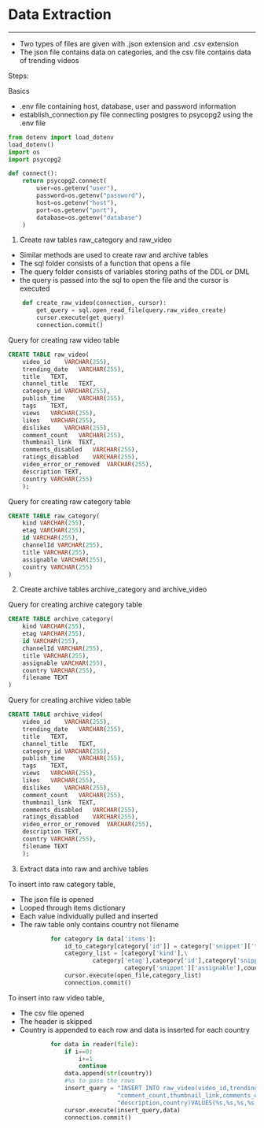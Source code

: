 # Data Extraction

---

* Two types of files are given with .json extension and .csv extension
* The json file contains data on categories, and the csv file contains data of trending videos

Steps:

Basics

* .env file containing host, database, user and password information
* establish_connection.py file connecting postgres to psycopg2 using the .env file

~~~python
from dotenv import load_dotenv
load_dotenv()
import os
import psycopg2

def connect():
    return psycopg2.connect(
        user=os.getenv("user"),
        password=os.getenv("password"),
        host=os.getenv("host"),
        port=os.getenv("port"),
        database=os.getenv("database")
    )
~~~

1. Create raw tables raw_category and raw_video

* Similar methods are used to create raw and archive tables
* The sql folder consists of a function that opens a file 
* The query folder consists of variables storing paths of the DDL or DML
* the query is passed into the sql to open the file and the cursor is executed

~~~python
    def create_raw_video(connection, cursor):
        get_query = sql.open_read_file(query.raw_video_create)
        cursor.execute(get_query)
        connection.commit()
~~~

Query for creating raw video table
~~~sql
CREATE TABLE raw_video(
	video_id	VARCHAR(255),
	trending_date	VARCHAR(255),
	title	TEXT,
	channel_title	TEXT,
	category_id	VARCHAR(255),
	publish_time	VARCHAR(255),
	tags	TEXT,
	views	VARCHAR(255),
	likes	VARCHAR(255),
	dislikes	VARCHAR(255),
	comment_count	VARCHAR(255),
	thumbnail_link	TEXT,
	comments_disabled	VARCHAR(255),
	ratings_disabled	VARCHAR(255),
	video_error_or_removed	VARCHAR(255),
	description TEXT,
	country VARCHAR(255)
	);
~~~

Query for creating raw category table
~~~sql
CREATE TABLE raw_category(
	kind VARCHAR(255),
	etag VARCHAR(255),
	id VARCHAR(255),
	channelId VARCHAR(255),
	title VARCHAR(255),
	assignable VARCHAR(255),
	country VARCHAR(255)
)
~~~

2. Create archive tables archive_category and archive_video

Query for creating archive category table
~~~sql
CREATE TABLE archive_category(
	kind VARCHAR(255),
	etag VARCHAR(255),
	id VARCHAR(255),
	channelId VARCHAR(255),
	title VARCHAR(255),
	assignable VARCHAR(255),
	country VARCHAR(255),
	filename TEXT
)
~~~

Query for creating archive video table
~~~sql
CREATE TABLE archive_video(
	video_id	VARCHAR(255),
	trending_date	VARCHAR(255),
	title	TEXT,
	channel_title	TEXT,
	category_id	VARCHAR(255),
	publish_time	VARCHAR(255),
	tags	TEXT,
	views	VARCHAR(255),
	likes	VARCHAR(255),
	dislikes	VARCHAR(255),
	comment_count	VARCHAR(255),
	thumbnail_link	TEXT,
	comments_disabled	VARCHAR(255),
	ratings_disabled	VARCHAR(255),
	video_error_or_removed	VARCHAR(255),
	description TEXT,
	country VARCHAR(255),
	filename TEXT
	);
~~~

3. Extract data into raw and archive tables 

To insert into raw category table,
* The json file is opened
* Looped through items dictionary
* Each value individually pulled and inserted
* The raw table only contains country not filename
~~~python
            for category in data['items']:
                id_to_category[category['id']] = category['snippet']['title'],category['snippet']['assignable']
                category_list = [category['kind'],\
                        category['etag'],category['id'],category['snippet']['channelId'],category['snippet']['title'],
                                 category['snippet']['assignable'],country,filename]
                cursor.execute(open_file,category_list)
                connection.commit()
~~~

To insert into raw video table,
* The csv file opened
* The header is skipped
* Country is appended to each row and data is inserted for each country
~~~python
            for data in reader(file):
                if i==0:
                    i+=1
                    continue
                data.append(str(country))
                #%s to pass the rows
                insert_query = "INSERT INTO raw_video(video_id,trending_date,title,channel_title,category_id,publish_time,tags,views,likes,dislikes," \
                               "comment_count,thumbnail_link,comments_disabled,ratings_disabled,video_error_or_removed," \
                               "description,country)VALUES(%s,%s,%s,%s,%s,%s,%s,%s,%s,%s,%s,%s,%s,%s,%s,%s,%s)"
                cursor.execute(insert_query,data)
                connection.commit()
~~~